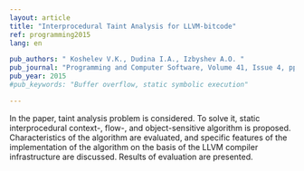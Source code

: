 ```yaml
---
layout: article
title: "Interprocedural Taint Analysis for LLVM-bitcode"
ref: programming2015
lang: en

pub_authors: " Koshelev V.K., Dudina I.A., Izbyshev A.O. "
pub_journal: "Programming and Computer Software, Volume 41, Issue 4, pp 237–245"
pub_year: 2015
#pub_keywords: "Buffer overflow, static symbolic execution"

---
```


In the paper, taint analysis problem is considered. To solve it, static interprocedural context-, flow-, and object-sensitive algorithm is proposed. Characteristics of the algorithm are evaluated, and specific features of the implementation of the algorithm on the basis of the LLVM compiler infrastructure are discussed. Results of evaluation are presented.
